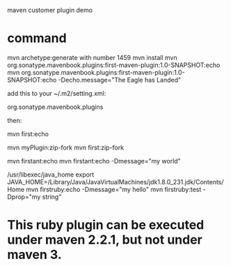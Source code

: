 maven customer plugin demo

# command

mvn archetype:generate with number 1459
mvn install
mvn org.sonatype.mavenbook.plugins:first-maven-plugin:1.0-SNAPSHOT:echo
mvn org.sonatype.mavenbook.plugins:first-maven-plugin:1.0-SNAPSHOT:echo -Decho.message="The Eagle has Landed"


add this to your ~/.m2/setting.xml:

<pluginGroups>
        <pluginGroup>org.sonatype.mavenbook.plugins</pluginGroup>
</pluginGroups>

then:

mvn first:echo

mvn myPlugin:zip-fork
mvn first:zip-fork

mvn firstant:echo
mvn firstant:echo -Dmessage="my world"

/usr/libexec/java_home
export JAVA_HOME=/Library/Java/JavaVirtualMachines/jdk1.8.0_231.jdk/Contents/Home
mvn firstruby:echo -Dmessage="my hello"
mvn firstruby:test -Dprop="my string"

# This ruby plugin can be executed under maven 2.2.1, but not under maven 3.




